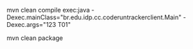 mvn clean compile exec:java -Dexec.mainClass="br.edu.idp.cc.coderuntrackerclient.Main" -Dexec.args="123 T01"

mvn clean package
